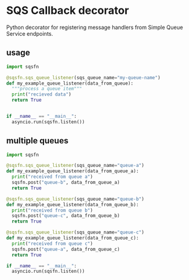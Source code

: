 # SQS Callback decorator

Python decorator for registering message handlers from Simple Queue Service endpoints.


## usage

```python
import sqsfn

@sqsfn.sqs_queue_listener(sqs_queue_name="my-queue-name")
def my_example_queue_listener(data_from_queue):
  """process a queue item"""
  print("recieved data")
  return True


if __name__ == "__main__":
  asyncio.run(sqsfn.listen())
```


## multiple queues

```python
import sqsfn

@sqsfn.sqs_queue_listener(sqs_queue_name="queue-a")
def my_example_queue_listener(data_from_queue_a):
  print("received from queue a")
  sqsfn.post("queue-b", data_from_queue_a)
  return True

@sqsfn.sqs_queue_listener(sqs_queue_name="queue-b")
def my_example_queue_listener(data_from_queue_b):
  print("received from queue b")
  sqsfn.post("queue-c", data_from_queue_b)
  return True

@sqsfn.sqs_queue_listener(sqs_queue_name="queue-c")
def my_example_queue_listener(data_from_queue_c):
  print("received from queue c")
  sqsfn.post("queue-a", data_from_queue_c)
  return True

if __name__ == "__main__":
  asyncio.run(sqsfn.listen())
```
